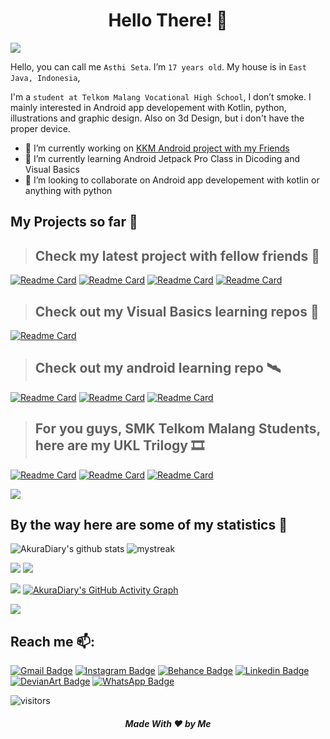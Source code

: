 <h1 align="center"> Hello There! 👋</h1>

<a href="https://www.youtube.com/watch?v=dQw4w9WgXcQ"><img src="https://user-images.githubusercontent.com/73097560/115834477-dbab4500-a447-11eb-908a-139a6edaec5c.gif"></a>

<!--BIO-->
Hello, you can call me `Asthi Seta`. I’m `17 years old`. My house is in `East Java, Indonesia`, 

I'm a `student at Telkom Malang Vocational High School`, I don’t smoke.
I mainly interested in Android app developement with Kotlin, python, illustrations and graphic design.
Also on 3d Design, but i don't have the proper device.

- 🔭 I’m currently working on <a href="https://github.com/raviolini/KKM">KKM Android project with my Friends</a>
- 🌱 I’m currently learning Android Jetpack Pro Class in Dicoding and Visual Basics
- 👯 I’m looking to collaborate on Android app developement with kotlin or anything with python
<!--
- 🤔 I’m looking for help with ...
- 💬 Ask me about ...
- 📫 How to reach me: ...
- 😄 Pronouns: ...
-->
<!--BIO-->

## My Projects so far 🧰
<!--Projects-->
> ## Check my latest project with fellow friends 🚧
[![Readme Card](https://github-readme-stats.vercel.app/api/pin/?username=raviolini&repo=KKM&theme=github_dark)](https://github.com/raviolini/KKM)
[![Readme Card](https://github-readme-stats.vercel.app/api/pin/?username=AkuraDiary&repo=sigma-ciphers-cryptograms&theme=github_dark)](https://github.com/AkuraDiary/sigma-ciphers-cryptograms)
[![Readme Card](https://github-readme-stats.vercel.app/api/pin/?username=raviolini&repo=ravioli&theme=github_dark)](https://github.com/raviolini/ravioli)
[![Readme Card](https://github-readme-stats.vercel.app/api/pin/?username=raviolini&repo=Dulin&theme=github_dark)](https://github.com/raviolini/Dulin)

> ## Check out my Visual Basics learning repos 🚧
[![Readme Card](https://github-readme-stats.vercel.app/api/pin/?username=AkuraDiary&repo=Belajar-VS&theme=github_dark)](https://github.com/AkuraDiary/Belajar-VS)

> ## Check out my android learning repo 🛰️
[![Readme Card](https://github-readme-stats.vercel.app/api/pin/?username=AkuraDiary&repo=Belajar-Android-Jetpack-Pro&theme=github_dark)](https://github.com/AkuraDiary/Belajar-Android-Jetpack-Pro)
[![Readme Card](https://github-readme-stats.vercel.app/api/pin/?username=AkuraDiary&repo=Latihan-Android&theme=github_dark)](https://github.com/AkuraDiary/Latihan-Android)
[![Readme Card](https://github-readme-stats.vercel.app/api/pin/?username=AkuraDiary&repo=LatihanAndroidSekolah&theme=github_dark)](https://github.com/AkuraDiary/LatihanAndroidSekolah)


> ## For you guys, SMK Telkom Malang Students, here are my UKL Trilogy 🎞️
[![Readme Card](https://github-readme-stats.vercel.app/api/pin/?username=AkuraDiary&repo=UKL-Season1&theme=github_dark)](https://github.com/AkuraDiary/UKL-Season1)
[![Readme Card](https://github-readme-stats.vercel.app/api/pin/?username=AkuraDiary&repo=UKL-Season2&theme=github_dark)](https://github.com/AkuraDiary/UKL-Season2)
[![Readme Card](https://github-readme-stats.vercel.app/api/pin/?username=AkuraDiary&repo=UKL-Season3&theme=github_dark)](https://github.com/AkuraDiary/UKL-Season3)

<a href="https://www.youtube.com/watch?v=dQw4w9WgXcQ"><img src="https://user-images.githubusercontent.com/73097560/115834477-dbab4500-a447-11eb-908a-139a6edaec5c.gif"></a>

## By the way here are some of my statistics 🚀

![AkuraDiary's github stats](https://github-readme-stats.vercel.app/api?username=AkuraDiary&show_icons=true&theme=github_dark)
<img src="https://github-readme-streak-stats.herokuapp.com/?user=AkuraDiary&theme=tokyonight_duo" alt="mystreak"/>

![](https://github-profile-summary-cards.vercel.app/api/cards/repos-per-language?username=AkuraDiary&theme=github_dark)
![](https://github-profile-summary-cards.vercel.app/api/cards/most-commit-language?username=AkuraDiary&theme=github_dark)

<!--![AkuraDiary's Top Langs](https://github-readme-stats.vercel.app/api/top-langs/?username=AkuraDiary&theme=github_dark&layout=compact)-->
![](https://github-profile-summary-cards.vercel.app/api/cards/profile-details?username=AkuraDiary&theme=github_dark)
[![AkuraDiary's GitHub Activity Graph](https://activity-graph.herokuapp.com/graph?username=AkuraDiary&theme=react-dark)](AkuraDiary)

<!--trap-->
<a href="https://www.youtube.com/watch?v=dQw4w9WgXcQ"><img src="https://user-images.githubusercontent.com/73097560/115834477-dbab4500-a447-11eb-908a-139a6edaec5c.gif"></a>


## Reach me 📫:
[![Gmail Badge](https://img.shields.io/badge/-asthiseta@gmail.com-blue?style=flat-roundedrectangle&logo=Gmail&logoColor=white&link=mailto:asthiseta@gmail.com)](mailto:asthiseta@gmail.com)
[![Instagram Badge](https://img.shields.io/badge/-asthi_21_-E4405F?style=flat-roundedrectangle&logo=instagram&logoColor=white&link=https://www.instagram.com/asthi_21_/)](https://www.instagram.com/asthi_21_/)
[![Behance Badge](https://img.shields.io/badge/-asthi21-053eff?style=flat-square&logo=behance&logoColor=white&link=https://www.behance.net/asthi21)](https://www.behance.net/asthi21) 
[![Linkedin Badge](https://img.shields.io/badge/-asthiseta-blue?style=flat-square&logo=Linkedin&logoColor=white&link=https://www.linkedin.com/in/muhammad-asthi-seta-ari-yuwana-aa17261bb/)](https://www.linkedin.com/in/muhammad-asthi-seta-ari-yuwana-aa17261bb/)
[![DevianArt Badge](https://img.shields.io/badge/-Asthi21-2F4B2F?style=flat-square&logo=DeviantArt&logoColor=white&link=https://www.deviantart.com/asthi21)](https://www.deviantart.com/asthi21)
[![WhatsApp Badge](https://img.shields.io/badge/WhatsApp-25D366?style=flat-square&logo=whatsapp&logoColor=white)](https://wa.me/6281214747968)

![visitors](https://visitor-badge.glitch.me/badge?page_id=AkuraDiary)
<h5 align="center">Made With ❤️ by Me </h5>
